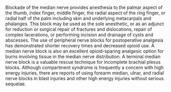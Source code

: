 Blockade of the median nerve provides anesthesia to the palmar aspect of the thumb, index finger, middle finger, the radial aspect of the ring finger, or radial half of the palm including skin and underlying metacarpals and phalanges. This block may be used as the sole anesthetic, or as an adjunct for reduction or surgical repair of fractures and dislocations, repair of complex lacerations, or performing incision and drainage of cysts and abscesses. The use of peripheral nerve blocks for postoperative analgesia has demonstrated shorter recovery times and decreased opioid use. A median nerve block is also an excellent opioid-sparing analgesic option for burns involving tissue in the median nerve distribution. A terminal median nerve block is a valuable rescue technique for incomplete brachial plexus blocks. Although compartment syndrome is frequently a concern with high energy injuries, there are reports of using forearm median, ulnar, and radial nerve blocks in blast injuries and other high energy injuries without serious sequelae.